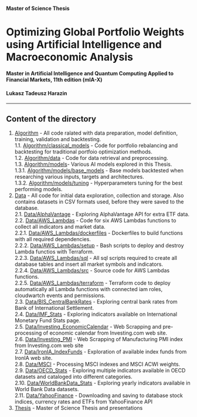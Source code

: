#### Master of Science Thesis
# Optimizing Global Portfolio Weights using Artificial Intelligence and Macroeconomic Analysis
#### Master in Artificial Intelligence and Quantum Computing Applied to Financial Markets, 11th edition (mIA-X)
#### Lukasz Tadeusz Harazin

---

## Content of the directory

1. [Algorithm](Algorithm) - All code ralated with data preparation, model definition, training, validation and backtesting.<br>
1.1. [Algorithm/classical_models](Algorithm/classical_models) - Code for portfolio rebalancing and backtesting for traditional portfoio optimization methods.<br>
1.2. [Algorithm/data](Algorithm/data) - Code for data retrieval and preprocessing.<br>
1.3. [Algorithm/models](Algorithm/models)- Various AI models explored in this Thesis.<br>
1.3.1. [Algorithm/models/base_models](Algorithm/models/base_models) - Base models backtested when researching various inputs, targets and architectures.<br>
1.3.2. [Algorithm/models/tuning](Algorithm/models/tuning) - Hyperparameters tuning for the best performing models.<br>
2. [Data](Data) - All code for initial data exploration, collection and storage. Also contains datasets in CSV formats used, before they were saved to the database.<br>
2.1. [Data/AlphaVantage](Data/AlphaVantage) - Exploring AlphaVantage API for extra ETF data.<br>
2.2. [Data/AWS_Lambdas](Data/AWS_Lambdas) - Code for six AWS Lambdas functions to collect all indicators and market data.<br>
2.2.1. [Data/AWS_Lambdas/dockerfiles](Data/AWS_Lambdas/dockerfiles) - Dockerfiles to build functions with all required dependencies.<br>
2.2.2. [Data/AWS_Lambdas/setup](Data/AWS_Lambdas/setup) - Bash scripts to deploy and destroy Lambda functios with Terraform.<br>
2.2.3. [Data/AWS_Lambdas/sql](Data/AWS_Lambdas/sql) - All sql scripts required to create all database tables and insert all market symbols and indicators.<br>
2.2.4. [Data/AWS_Lambdas/src](Data/AWS_Lambdas/src) - Source code for AWS Lambdas functions.<br>
2.2.5. [Data/AWS_Lambdas/terraform](Data/AWS_Lambdas/terraform) - Terraform code to deploy automatically all Lambda functions with connected iam roles, cloudwartch events and permissions.<br>
2.3. [Data/BIS_CentralBankRates](Data/BIS_CentralBankRates) - Exploring central bank rates from Bank of International Settlement.<br>
2.4. [Data/IMF_Stats](Data/IMF_Stats) - Exploring indicators available on International Monetary Fund Stats page.<br>
2.5. [Data/Investing_EconomicCalendar](Data/Investing_EconomicCalendar) - Web Scrapping and pre-processing of economic calendar from Investing.com web site.<br>
2.6. [Data/Investing_PMI](Data/Investing_PMI) - Web Scrapping of Manufacturing PMI index from Investing.com web site<br>
2.7. [Data/IronIA_IndexFunds](Data/IronIA_IndexFunds) - Exploration of available index funds from IronIA web site.<br>
2.8. [Data/MSCI](Data/MSCI) - Processing MSCI indexes and MSCI ACWI weights.<br>
2.9. [Data/OECD_Stats](Data/OECD_Stats) - Exploring multiple indicators available in OECD datasets and cataloged into different categories.<br>
2.10. [Data/WorldBankData_Stats](Data/WorldBankData_Stats) - Exploring yearly indicators available in World Bank Data datasets.<br>
2.11. [Data/YahooFinance](Data/YahooFinance) - Downloading and saving to database stock indices, currency rates and ETFs from YahooFinance API<br>
3. [Thesis](Thesis) - Master of Science Thesis and presentations
